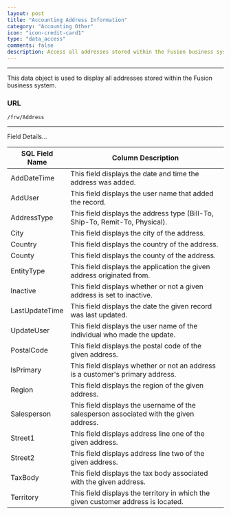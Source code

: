 ```yaml
---
layout: post
title: "Accounting Address Information"
category: "Accounting Other" 
icon: "icon-credit-card1"
type: "data_access" comments: falsedescription: Access all addresses stored within the Fusion business system
---
```


---

This data object is used to display all addresses stored within the Fusion business system.

 ### URL
```
/frw/Address
```
 <hr>Field Details...

| **SQL Field Name** | **Column Description**                                                                 |
|---|---|
| AddDateTime        | This field displays the date and time the address was added.                           |
| AddUser            | This field displays the user name that added the record.                               |
| AddressType        | This field displays the address type (Bill-To, Ship-To, Remit-To, Physical).           |
| City               | This field displays the city of the address.                                           |
| Country            | This field displays the country of the address.                                        |
| County             | This field displays the county of the address.                                         |
| EntityType         | This field displays the application the given address originated from.                 |
| Inactive           | This field displays whether or not a given address is set to inactive.                 |
| LastUpdateTime     | This field displays the date the given record was last updated.                        |
| UpdateUser         | This field displays the user name of the individual who made the update.               |
| PostalCode         | This field displays the postal code of the given address.                              |
| IsPrimary          | This field displays whether or not an address is a customer's primary address.         |
| Region             | This field displays the region of the given address.                                   |
| Salesperson        | This field displays the username of the salesperson associated with the given address. |
| Street1            | This field displays address line one of the given address.                             |
| Street2            | This field displays address line two of the given address.                             |
| TaxBody            | This field displays the tax body associated with the given address.                    |
| Territory          | This field displays the territory in which the given customer address is located.      |
